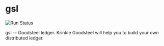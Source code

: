 # gsl

[![Run Status](https://api.shippable.com/projects/5cbc3edfdaf54c0007d7bbd1/badge?branch=master)]()

gsl -- Goodsteel ledger. Krinkle Goodsteel will help you to build your own distributed ledger.


